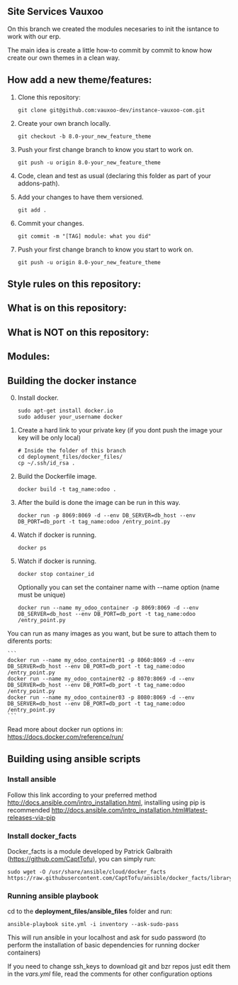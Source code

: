 Site Services Vauxoo
---

On this branch we created the modules necesaries to init the isntance to work with our erp.

The main idea is create a little how-to commit by commit to know how create our own themes in a clean way.

How add a new theme/features:
---

1. Clone this repository:

    ```
    git clone git@github.com:vauxoo-dev/instance-vauxoo-com.git
    ```

2. Create your own branch locally.

    ```
    git checkout -b 8.0-your_new_feature_theme
    ```

3. Push your first change branch to know you start to work on.

    ```
    git push -u origin 8.0-your_new_feature_theme
    ```

4. Code, clean and test as usual (declaring this folder as part of your addons-path).

5. Add your changes to have them versioned.

    ```
    git add .
    ```

6. Commit your changes.

    ```
    git commit -m "[TAG] module: what you did"
    ```

7. Push your first change branch to know you start to work on.

    ```
    git push -u origin 8.0-your_new_feature_theme
    ```

Style rules on this repository:
---

What is on this repository:
---

What is NOT on this repository:
---

Modules:
---

Building the docker instance
---

0. Install docker.

    ```
    sudo apt-get install docker.io
    sudo adduser your_username docker
    ```

1. Create a hard link to your private key (if you dont push the image your key will be only local)

    ```
    # Inside the folder of this branch
    cd deployment_files/docker_files/
    cp ~/.ssh/id_rsa .
    ```

2. Build the Dockerfile image.

    ```
    docker build -t tag_name:odoo .
    ```

3. After the build is done the image can be run in this way.

    ```
    docker run -p 8069:8069 -d --env DB_SERVER=db_host --env DB_PORT=db_port -t tag_name:odoo /entry_point.py
    ```
4. Watch if docker is running.

    ```
    docker ps
    ```

5. Watch if docker is running.

    ```
    docker stop container_id
    ```

    Optionally you can set the container name with --name option (name must be unique)

    ```
    docker run --name my_odoo_container -p 8069:8069 -d --env DB_SERVER=db_host --env DB_PORT=db_port -t tag_name:odoo /entry_point.py
    ```

You can  run as many images as you want, but be sure to attach them to diferents ports:

    ```
    docker run --name my_odoo_container01 -p 8060:8069 -d --env DB_SERVER=db_host --env DB_PORT=db_port -t tag_name:odoo /entry_point.py
    docker run --name my_odoo_container02 -p 8070:8069 -d --env DB_SERVER=db_host --env DB_PORT=db_port -t tag_name:odoo /entry_point.py
    docker run --name my_odoo_container03 -p 8080:8069 -d --env DB_SERVER=db_host --env DB_PORT=db_port -t tag_name:odoo /entry_point.py
    ```

Read more about docker run options in: https://docs.docker.com/reference/run/

Building using ansible scripts
---

### Install ansible

Follow this link according to your preferred method http://docs.ansible.com/intro_installation.html, installing using pip is recommended http://docs.ansible.com/intro_installation.html#latest-releases-via-pip

### Install docker_facts

Docker_facts is a module developed by Patrick Galbraith (https://github.com/CaptTofu), you can simply run:

    sudo wget -O /usr/share/ansible/cloud/docker_facts https://raw.githubusercontent.com/CaptTofu/ansible/docker_facts/library/cloud/docker_facts

### Running ansible playbook

cd to the **deployment_files/ansible_files** folder and run:

    ansible-playbook site.yml -i inventory --ask-sudo-pass

This will run ansible in your localhost and ask for sudo password (to perform the installation of basic dependencies for running docker containers)

If you need to change ssh_keys to download git and bzr repos just edit them in the *vars.yml* file, read the comments for other configuration options
